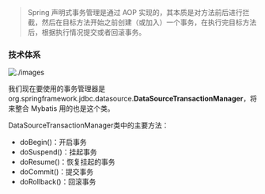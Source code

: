 > Spring 声明式事务管理是通过 AOP 实现的，其本质是对方法前后进行拦截，然后在目标方法开始之前创建（或加入）一个事务，在执行完目标方法后，根据执行情况提交或者回滚事务。

### 技术体系

![./images](D:\Documents\Java\Spring\assets\事务接口.png)

我们现在要使用的事务管理器是org.springframework.jdbc.datasource.**DataSourceTransactionManager**，将来整合 Mybatis 用的也是这个类。

DataSourceTransactionManager类中的主要方法：

- doBegin()：开启事务
- doSuspend()：挂起事务
- doResume()：恢复挂起的事务
- doCommit()：提交事务
- doRollback()：回滚事务